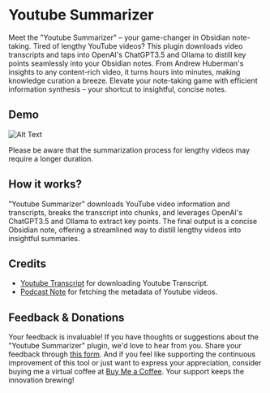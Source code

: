 # Youtube Summarizer

Meet the "Youtube Summarizer" – your game-changer in Obsidian note-taking. Tired
of lengthy YouTube videos? This plugin downloads video transcripts and taps into
OpenAI's ChatGPT3.5 and Ollama to distill key points seamlessly into your Obsidian notes.
From Andrew Huberman's insights to any content-rich video, it turns hours into
minutes, making knowledge curation a breeze. Elevate your note-taking game with
efficient information synthesis – your shortcut to insightful, concise notes.

## Demo

![Alt Text](demo/demo.gif)

Please be aware that the summarization process for lengthy videos may require a
longer duration.

## How it works?

"Youtube Summarizer" downloads YouTube video information and transcripts, breaks
the transcript into chunks, and leverages OpenAI's ChatGPT3.5 and Ollama to extract key
points. The final output is a concise Obsidian note, offering a streamlined way
to distill lengthy videos into insightful summaries.

## Credits

-   [Youtube Transcript](https://www.npmjs.com/package/youtube-transcript) for
    downloading Youtube Transcript.
-   [Podcast Note](https://github.com/marcjulianschwarz/obsidian-podcast-note) for
    fetching the metadata of Youtube videos.

## Feedback & Donations

Your feedback is invaluable! If you have thoughts or suggestions about the
"Youtube Summarizer" plugin, we'd love to hear from you. Share your feedback
through [this form](https://forms.gle/Fc2nzWHdmydvRmycA). And if you feel like
supporting the continuous improvement of this tool or just want to express your
appreciation, consider buying me a virtual coffee at [Buy Me a
Coffee](https://www.buymeacoffee.com/mehmetozdemir). Your support keeps the
innovation brewing!
